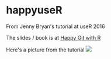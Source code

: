 # happyuseR
From Jenny Bryan's tutorial at useR 2016

The slides / book is at [Happy Git with R](http://happygitwithr.com/)

Here's a picture from the tutorial ![](https://raw.githubusercontent.com/jflam/happyuseR/tutorial.jpg)